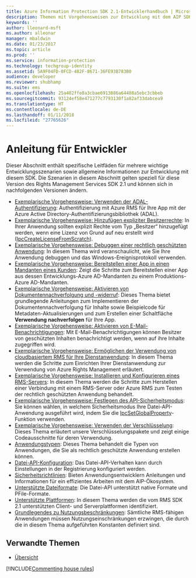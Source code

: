 ```yaml
---
title: Azure Information Protection SDK 2.1-Entwicklerhandbuch | Microsoft-Dokumentation
description: Themen mit Vorgehensweisen zur Entwicklung mit dem AIP SDK 2.1
keywords: ''
author: lleonard-msft
ms.author: alleonar
manager: mbaldwin
ms.date: 01/23/2017
ms.topic: article
ms.prod: ''
ms.service: information-protection
ms.technology: techgroup-identity
ms.assetid: 5A9F04FD-0FCD-482F-8671-36FE93B783B0
audience: developer
ms.reviewer: shubhamp
ms.suite: ems
ms.openlocfilehash: 25a402ffe8a3cbae6913886a64488a5ebc3cbbeb
ms.sourcegitcommit: 93124ef58e471277c7793130f1a82af33dabcea9
ms.translationtype: HT
ms.contentlocale: de-DE
ms.lasthandoff: 01/11/2018
ms.locfileid: "27765626"
---
```

# <a name="developer-guidance"></a>Anleitung für Entwickler

Dieser Abschnitt enthält spezifische Leitfäden für mehrere wichtige Entwicklungsszenarien sowie allgemeine Informationen zur Entwicklung mit diesem SDK. Die Szenarien in diesem Abschnitt gelten speziell für diese Version des Rights Management Services SDK 2.1 und können sich in nachfolgenden Versionen ändern.
- [Exemplarische Vorgehensweise: Verwenden der ADAL-Authentifizierung](how-to-use-adal-authentication.md): Authentifizierung mit Azure RMS für Ihre App mit der Azure Active Directory-Authentifizierungsbibliothek (ADAL).
- [Exemplarische Vorgehensweise: Hinzufügen expliziter Besitzerrechte](add-explicit-owner-rights.md): In Ihrer Anwendung sollten explizit Rechte vom Typ „Besitzer“ hinzugefügt werden, wenn eine Lizenz von Grund auf neu erstellt wird ([IpcCreateLicenseFromScratch](https://msdn.microsoft.com/library/hh535256.aspx)).
- [Exemplarische Vorgehensweise: Debuggen einer rechtlich geschützten Anwendung](debugging-applications-that-use-ad-rms.md): In diesem Thema wird veranschaulicht, wie Sie Ihre Anwendung debuggen und das Windows-Ereignisprotokoll verwenden.
- [Exemplarische Vorgehensweise: Bereitstellen einer App in einen Mandanten eines Kunden](how-to-deploy-app.md): Zeigt die Schritte zum Bereitstellen einer App aus dessen Entwicklungs-Azure AD-Mandanten zu einem Produktions-Azure AD-Mandanten.
- [Exemplarische Vorgehensweise: Aktivieren von Dokumentennachverfolgung und -widerruf](tracking-content.md): Dieses Thema bietet grundlegende Anleitungen zum Implementieren der Dokumentennachverfolgung für Inhalte sowie Beispielcode für Metadaten-Aktualisierungen und zum Erstellen einer Schaltfläche **Verwendung nachverfolgen** für Ihre App.
- [Exemplarische Vorgehensweise: Aktivieren von E-Mail-Benachrichtigungen](how-to-enable-email-notification.md): Mit E-Mail-Benachrichtigungen können Besitzer von geschützten Inhalten benachrichtigt werden, wenn auf ihre Inhalte zugegriffen wird.
- [Exemplarische Vorgehensweise: Ermöglichen der Verwendung von cloudbasiertem RMS für Ihre Dienstanwendung](how-to-use-file-api-with-aadrm-cloud.md): In diesem Thema werden die Schritte zum Einrichten Ihrer Dienstanwendung zur Verwendung von Azure Rights Management erläutert.
- [Exemplarische Vorgehensweise: Installieren und Konfigurieren eines RMS-Servers](how-to-install-and-configure-an-rms-server.md): In diesem Thema werden die Schritte zum Herstellen einer Verbindung mit einem RMS-Server oder Azure RMS zum Testen der rechtlich geschützten Anwendung behandelt.
- [Exemplarische Vorgehensweise: Festlegen des API-Sicherheitsmodus](setting-the-api-security-mode-api-mode.md): Sie können wählen, in welchem Sicherheitsmodus Ihre Datei-API-Anwendung ausgeführt wird, indem Sie die [IpcSetGlobalProperty](https://msdn.microsoft.com/library/hh535270.aspx)-Funktion verwenden.
- [Exemplarische Vorgehensweise: Verwenden der Verschlüsselung](working-with-encryption.md): Dieses Thema erläutert unsere Verschlüsselungspakete und zeigt einige Codeausschnitte für deren Verwendung.
- [Anwendungstypen](application-types.md): Dieses Thema behandelt die Typen von Anwendungen, die Sie als rechtlich geschützte Anwendung erstellen können.
- [Datei-API-Konfiguration](file-api-configuration.md): Das Datei-API-Verhalten kann durch Einstellungen in der Registrierung konfiguriert werden.
- [Sicherheitsrichtlinien](security-guidelines.md): Bieten Anwendungsentwicklern Anleitungen und Informationen für ein effizientes Arbeiten mit dem AIP-Ökosystem.
- [Unterstützte Dateiformate](supported-file-formats.md): Die Datei-API unterstützt native Formate und PFile-Formate.
- [Unterstützte Plattformen](supported-platforms.md): In diesem Thema werden die vom RMS SDK 2.1 unterstützten Client- und Serverplattformen identifiziert.
- [Grundlegendes zu Nutzungsbeschränkungen](understanding-usage-restrictions.md): Sämtliche RMS-fähigen Anwendungen müssen Nutzungseinschränkungen erzwingen, die durch die in diesem Thema aufgeführten Konstanten definiert sind.

 
## <a name="related-topics"></a>Verwandte Themen
* [Übersicht](ad-rms-overview.md)

[!INCLUDE[Commenting house rules](../includes/houserules.md)]